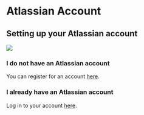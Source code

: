 # Atlassian Account

## Setting up your Atlassian account

![](https://partner-workshop-assets.s3.us-east-2.amazonaws.com/bitbucket-signup.png)

### I do not have an Atlassian account

You can register for an account [here](https://id.atlassian.com/signup?application=bitbucket\&continue=https%3A//bitbucket.org/account/signin/%3Foptintocst%3D1%26next%3D/%3Faidsignup%3D1).

### I already have an Atlassian account

Log in to your account [here](https://id.atlassian.com/login?application=bitbucket\&continue=https%3A//bitbucket.org/account/signin/%3Foptintocst%3D1%26next%3D/%3Faidsignup%3D1).
